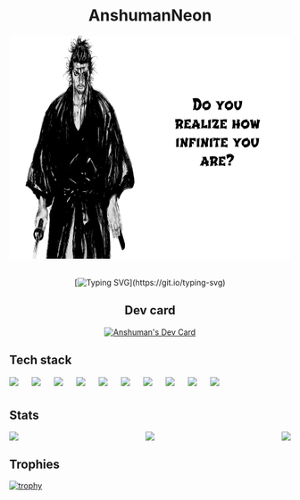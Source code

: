 <h1 align='center'>AnshumanNeon</h1>
<div align='center'><img alt='vagabond_quote' src='./assets/vagabond.png' height=400/></div>

<br />

<div align='center'>
  
[![Typing SVG](https://readme-typing-svg.demolab.com/?size=40&color=61afef&height=60&width=450&center=true&lines=You+Are+Powerful!)](https://git.io/typing-svg)
</div>

<h2 align='center'>Dev card</h2>
<div align='center'><a href="https://app.daily.dev/anshumanneon"><img src="https://api.daily.dev/devcards/v2/jWqogGRLwtjdrt1t62RGE.png?r=6w9&type=default" width="356" alt="Anshuman's Dev Card"/></a></div>

## Tech stack

<img align='left' width="30px" style="padding-right:10px;" src="https://cdn.jsdelivr.net/gh/devicons/devicon@latest/icons/react/react-original.svg" />
<img align='left' width="30px" style="padding-right:10px;" src="https://cdn.jsdelivr.net/gh/devicons/devicon@latest/icons/javascript/javascript-original.svg" />
<img align='left' width="30px" style="padding-right:10px;" src="https://cdn.jsdelivr.net/gh/devicons/devicon@latest/icons/c/c-original.svg" />
<img align='left' width="30px" style="padding-right:10px;" src="https://cdn.jsdelivr.net/gh/devicons/devicon@latest/icons/cplusplus/cplusplus-original.svg" />
<img align='left' width="30px" style="padding-right:10px;" src="https://cdn.jsdelivr.net/gh/devicons/devicon@latest/icons/typescript/typescript-original.svg" />
<img align='left' width="30px" style="padding-right:10px;" src="https://cdn.jsdelivr.net/gh/devicons/devicon@latest/icons/emacs/emacs-original.svg" />
<img align='left' width="30px" style="padding-right:10px;" src="https://cdn.jsdelivr.net/gh/devicons/devicon@latest/icons/neovim/neovim-original.svg" />
<img align='left' width="30px" style="padding-right:10px;" src="https://cdn.jsdelivr.net/gh/devicons/devicon@latest/icons/git/git-original.svg" />
<img align='left' width="30px" style="padding-right:10px;" src="https://cdn.jsdelivr.net/gh/devicons/devicon@latest/icons/html5/html5-original.svg" />
<img align='left' width="30px" style="padding-right:10px;" src="https://cdn.jsdelivr.net/gh/devicons/devicon@latest/icons/css3/css3-original.svg" />
<br />

#
## Stats

<div style='display: flex; flex-direction: row;'>
<img class='img' width="400px" src='https://github-readme-stats.vercel.app/api?username=AnshumanNeon&show_icons=true&theme=onedark&border_radius=4.5' />
<img class='img' width="400px" src='https://streak-stats.demolab.com/?user=AnshumanNeon&theme=onedark&border_radius=4.5' />
<img class='img' src='https://github-readme-stats.vercel.app/api/top-langs/?username=AnshumanNeon&theme=onedark&border_radius=4.5' />
</div>

## Trophies
[![trophy](https://github-profile-trophy.vercel.app/?username=AnshumanNeon&theme=onedark&rank=B,C,AAA,AA,A,SSS,SS,S,SECRET)](https://github.com/AnshumanNeon/github-profile-trophy)
